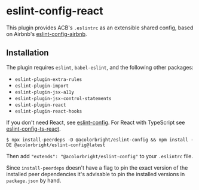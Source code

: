 # eslint-config-react

This plugin provides ACB's `.eslintrc` as an extensible shared config, based on Airbnb's
[eslint-config-airbnb](https://github.com/airbnb/javascript/tree/master/packages/eslint-config-airbnb).

## Installation

The plugin requires `eslint`, `babel-eslint`, and the following other packages:

- `eslint-plugin-extra-rules`
- `eslint-plugin-import`
- `eslint-plugin-jsx-a11y`
- `eslint-plugin-jsx-control-statements`
- `eslint-plugin-react`
- `eslint-plugin-react-hooks`

If you don't need React, see [eslint-config](https://github.com/acolorbright/acb-tools-and-config/tree/main/packages/eslint-config). For React with TypeScript see [eslint-config-ts-react](https://github.com/acolorbright/acb-tools-and-config/tree/main/packages/eslint-config-ts-react).

```shell
$ npx install-peerdeps -D @acolorbright/eslint-config && npm install -DE @acolorbright/eslint-config@latest
```

Then add `"extends": "@acolorbright/eslint-config"` to your `.eslintrc` file.

Since `install-peerdeps` doesn't have a flag to pin the exact version of the installed peer dependencies it's advisable to pin the installed versions in `package.json` by hand.
